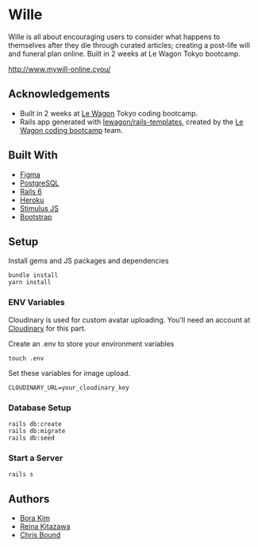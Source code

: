# Wille

Wille is all about encouraging users to consider what happens to themselves after they die through curated articles; creating a post-life will and funeral plan online. Built in 2 weeks at Le Wagon Tokyo bootcamp.

http://www.mywill-online.cyou/
## Acknowledgements

 - Built in 2 weeks at [Le Wagon](https://www.lewagon.com/tokyo) Tokyo coding bootcamp.
 - Rails app generated with [lewagon/rails-templates](https://github.com/lewagon/rails-templates), created by the [Le Wagon coding bootcamp](https://www.lewagon.com) team.


## Built With


- [Figma](https://www.figma.com)
- [PostgreSQL](https://www.postgresql.org/)
- [Rails 6](https://guides.rubyonrails.org/)
- [Heroku](https://heroku.com/)
- [Stimulus JS](https://stimulus.hotwired.dev/)
- [Bootstrap](https://getbootstrap.com/)

## Setup

Install gems and JS packages and dependencies
```
bundle install
yarn install
```

### ENV Variables
Cloudinary is used for custom avatar uploading. You'll need an account at [Cloudinary](https://cloudinary.com/) for this part.

Create an .env to store your environment variables
```
touch .env
```
Set these variables for image upload.
```
CLOUDINARY_URL=your_cloudinary_key
```

### Database Setup
```
rails db:create
rails db:migrate
rails db:seed
```

### Start a Server
```
rails s
```
## Authors

- [Bora Kim](https://www.github.com/noopaaniik)
- [Reina Kitazawa](https://www.github.com/ReinaKitazawa)
- [Chris Bound](https://www.github.com/cpbound)

